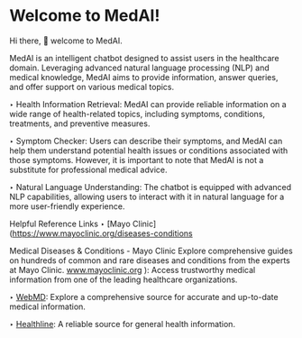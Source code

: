 
# Welcome to MedAI!


Hi there, 👋 welcome to MedAI.

MedAI is an intelligent chatbot designed to assist users in the
healthcare domain. Leveraging advanced natural language processing
(NLP) and medical knowledge, MedAI aims to provide information, answer
queries, and offer support on various medical topics.


‣ Health Information Retrieval: MedAI can provide reliable information
on a wide range of health-related topics, including symptoms,
conditions, treatments, and preventive measures.

‣ Symptom Checker: Users can describe their symptoms, and MedAI can
help them understand potential health issues or conditions associated
with those symptoms. However, it is important to note that MedAI is
not a substitute for professional medical advice.

‣ Natural Language Understanding: The chatbot is equipped with
advanced NLP capabilities, allowing users to interact with it in
natural language for a more user-friendly experience.


Helpful Reference Links
‣ [Mayo Clinic](https://www.mayoclinic.org/diseases-conditions

Medical Diseases & Conditions - Mayo Clinic
Explore comprehensive guides on hundreds of common and rare diseases and conditions from the experts at Mayo Clinic.
www.mayoclinic.org
):
Access trustworthy medical information from one of the leading
healthcare organizations.

‣ [WebMD](https://www.webmd.com): Explore a comprehensive source for
accurate and up-to-date medical information.

‣ [Healthline](https://www.healthline.com): A reliable source for
general health information.
